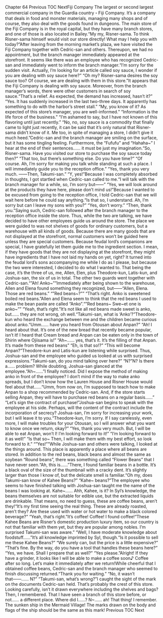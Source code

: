 Chapter 64 Previous TOC NextFiji Company The largest or second largest commercial company in the Guardia country・Fiji Company. It’s a company that deals in food and monster materials, managing many shops and of course, they also deal with the goods found in dungeons. The main store of the Fiji Company is in the royal capital, but they have many branch stores, and one of those is also located in Bailey.“My my, Risner-sama. To think Risner-sama himself would visit our store directly! What may I help you with today?”After leaving from the morning market’s plaza, we have visited the Fiji Company together with Cedric-san and others. Thereupon, we had no appointment, but the branch manager immediately appeared at the storefront. It seems like there was an employee who has recognized Cedric-san and immediately went to inform the branch manager.“I’m sorry for the sudden visit. Actually, I’m looking for an article called soy sauce, I wonder if you are dealing with soy sauce here?” “Oh my? Risner-sama desires the soy sauce too? Of course, we are dealing with them in this store.”It appears that the Fiji Company is dealing with soy sauce. Moreover, from the branch manager’s words, there were other customers in search of soy sauce.“That’s a relief. As expected, the demand has increased, hasn’t it?” “Yes. It has suddenly increased in the last two-three days. It apparently has something to do with the harbor’s street stall.” “My, you know of it? As expected of this store’s manager, you are well-informed.” “Information is the life force of the business.” “I’m ashamed to say, but I have not known of this flavoring until just recently.” “No, no, soy sauce is a commodity that finally came to light just recently, it can be said that it’s only natural that Risner-sama didn’t know of it. Me too, in spite of managing a store, I didn’t give it much heed.”Cedric-san and the branch manager are smiling on the surface, but it has some tingling feeling. Furthermore, the “Fufufu” and “Hahaha~” I hear at the end of their sentences…… it must be just my imagination.“So, Risner-sama. Have you visited our store to purchase the soy sauce today then?” “That too, but there’s something else. Do you have time?” “Of course. Ah, I’m sorry for making you talk while standing at such a place. I will immediately guide you to the reception office.” “Yes, thank you very much. ――Then, Takumi-san.” “Y, yes!”Because I was completely absorbed in thoughts, I got startled when Cedric-san called to me.“I will talk with the branch manager for a while, so, I’m sorry but――” “Yes, we will look around at the products they have here, please don’t mind us!”Because I wanted to be excused from going to the reception office, I told Cedric-san that we will wait here before he could say anything.“Is that so, I understand. Ah, I’m sorry but can I leave my sons with you?” “Yes, don’t worry.” “Then, thank you.”Saying such, Cedric-san followed after the branch manager to the reception office inside the store. Thus, while the two are talking, we have decided to have other employees guide us around the store. The place we were guided to was not shelves of goods for ordinary customers, but a warehouse with all kinds of goods. Because there are many goods that are not displayed at the storefront, normal customers won’t be guided here unless they are special customers. Because feudal lord’s companions are special, I have gratefully let them guide me to the ingredient section. I mean, if they have goods that they are not displaying at the storefront, they might have ingredients that I have not laid my hands on yet, right? It turned into the feudal lord’s sons accompanying me while I do as I please, but because the two were interested, I decided to do what I wanted to. That being the case, it’s the three of us, me, Allen, Elen, plus Theodore-kun, Latis-kun, and Joshua-san, the six of us in total. The other two guards went together with Cedric-san.“”Ah! Anko~””Immediately after being shown to the warehouse, Allen and Elena found something they recognized, but――“Allen, Elena. Those are red beans.” “”Red beans~?”” “That’s right. Anko is sweetened boiled red beans.”Allen and Elena seem to think that the red beans I used to make the bean paste are called “Anko”.“”Red beans~ Swe~et one is anko~”” “Yeah, that’s right.”It’s not like all red beans made sweet is anko, but…… they are not wrong, oh well.“Takumi-san, what is ‘Anko’?”Theodore-kun who heard the exchange between me and the children became curious about anko.“Umm…… have you heard from Otousan about Anpan?” “Ah! I heard about that. It’s one of the new bread that recently became popular, isn’t it! I heard that Cream bread and Anpan can be eaten only in the town of Shirin where Ojiisama is!” “Ah~…… yes, that’s it. It’s the filling of that Anpan. It’s made from these red beans” “Eh, is that so!?” “This will become Anpan?”Theodore-kun and Latis-kun are listening while surprised. Thus, Joshua-san and the employee who guided us looked at us with surprised expressions.“Takumi-san, do you mind talking over here?” “N?”N? Is there a…… problem? While doubting, Joshua-san glanced at the employee.“Ah~……”I finally noticed. Did I expose the method of making anko in front of the employee? I don’t mind if the way to make anko spreads, but I don’t know how the Lauren House and Risner House would feel about that……“Umm, from now on, I’m supposed to teach how to make Anpan to a shop recommended by Cedric-san. And, if the store starts selling Anpan, they will have to purchase red beans on a regular basis……” “Let’s sign the contract of purchase!”Joshua-san begins to speak with the employee at his side. Perhaps, will the content of the contract include the incorporation of secrecy? Joshua-san, I’m sorry for increasing your work, but I will leave it to you.“Theodore-kun, I’m sorry. If I say carelessly, even more, I will make troubles for your Otousan, so I will answer what you want to know once we return, okay?” “Yes, thank you very much. But, I will be able to eat Anpan, won’t I! I’m looking forward to it!” “I’m looking forward to it as well!” “Is that so~ Then, I will make them with my best effort, so look forward to it.” “”Yes!””While Joshua-san and others were talking, I looked at the things around. This place is apparently a place where all beans are stored. In addition to the red beans, black beans and almost the same as soybean “Round beans”, there was something called “Flower Beans” that I have never seen.“Ah, this is……”There, I found familiar beans in a bottle. It’s a black oval of the size of the thumbnail with a cracky dent. It’s slightly larger than those I know of, but the delicate smell is familiar.“Oh my, does Takumi-san know of Kahee Beans?” “Kahe~ beans?”The employee who seems to have finished talking with Joshua-san taught me the name of the beans I was looking at. Kahe~…… Ahh, Kahee, is it? In Syl’s knowledge, the beans themselves are not suitable for edible use, but the extracted liquids are drinkable. That means, no need to guess, these are coffee beans, aren’t they!“It’s my first time seeing the real thing. These are already roasted, aren’t they? Are these used with water or hot water to make a black colored beverage?” “Yeah, that’s right.”It’s coffee! Coffee! I found coffee!“These Kahee Beans are Risner’s domestic production luxury item, so our country is not that familiar with them yet, but they are popular among nobles. I’m surprised Takumi-san was aware.” “Well, I have moderate knowledge about foodstuff……”It’s all knowledge imprinted by Syl, though.“Is it possible to sell me these Kahee Beans?” “We surely can, but the price is a little expensive?” “That’s fine. By the way, do you have a tool that handles these beans here?” “Yes, we have. Shall I prepare that as well?” “Yes please.”Alright! If they have a grinder, it looks like I will be able to make a coffee soon♪ Coffee after so long. Let’s make it immediately after we return!While cheerful that I obtained coffee beans, Cedric-san and the branch manager who seemed to finish discussing returned.“Thank you for waiting.” “No, it wasn’t that――…… N?” “Takumi-san, what’s wrong?”I caught the sight of the mark on the documents Cedric-san held. That’s probably the crest of this store. Looking carefully, isn’t it drawn everywhere including the shelves and bags? Then, I remembered. That I have seen a branch of this store before, or not…… a different place. Where did I……? N~…… ah! That thing! I remember. The sunken ship in the Mermaid Village! The marks drawn on the body and flags of the ship should be the same as this mark! Previous TOC Next